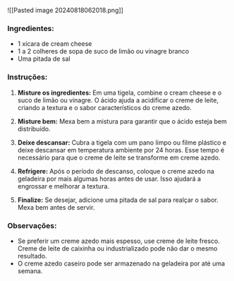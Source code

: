 ![[Pasted image 20240818062018.png]]
### Ingredientes:

- 1 xícara de cream cheese
- 1 a 2 colheres de sopa de suco de limão ou vinagre branco
- Uma pitada de sal

### Instruções:

1. **Misture os ingredientes:** Em uma tigela, combine o cream cheese e o suco de limão ou vinagre. O ácido ajuda a acidificar o creme de leite, criando a textura e o sabor característicos do creme azedo.
    
2. **Misture bem:** Mexa bem a mistura para garantir que o ácido esteja bem distribuído.
    
3. **Deixe descansar:** Cubra a tigela com um pano limpo ou filme plástico e deixe descansar em temperatura ambiente por 24 horas. Esse tempo é necessário para que o creme de leite se transforme em creme azedo.
    
4. **Refrigere:** Após o período de descanso, coloque o creme azedo na geladeira por mais algumas horas antes de usar. Isso ajudará a engrossar e melhorar a textura.
    
5. **Finalize:** Se desejar, adicione uma pitada de sal para realçar o sabor. Mexa bem antes de servir.
    

### Observações:

- Se preferir um creme azedo mais espesso, use creme de leite fresco. Creme de leite de caixinha ou industrializado pode não dar o mesmo resultado.
- O creme azedo caseiro pode ser armazenado na geladeira por até uma semana.